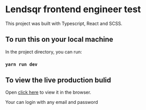 # Lendsqr frontend engineer test

This project was built with Typescript, React and SCSS.

## To run this on your local machine

In the project directory, you can run:

### `yarn run dev`

## To view the live production bulid

Open [click here](https://chigozie-ezenwa-lendsqr-fe-test.netlify.app/) to view it in the browser.

Your can login with any email and password

